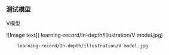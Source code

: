 ### 测试模型

V模型

![Image text]( learning-record/In-depth/illustration/V model.jpg)



        learning-record/In-depth/illustration/V model.jpg
      


